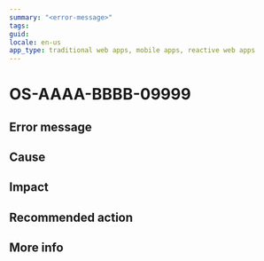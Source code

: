 ```yaml
---
summary: "<error-message>"
tags:
guid:
locale: en-us
app_type: traditional web apps, mobile apps, reactive web apps
---
```


# OS-AAAA-BBBB-09999

<!--
In summary, replace <error-message> with the error message (without error code) and make sure you wrap the error message in quotation marks, `""`.
After the #, replace OS-AAAA-BBBB-09999 with the error code.
-->

## Error message

<!--

The error message shown (without the code).
Include placeholders/variables inside "<" ">", using a descriptive handle. For example <screen-name>.

-->

## Cause

<!--

The possible cause(s) that triggered the error.
We should provide some technical info (not to deep) of why this happen in order to elucidate the user as much as possible.
-->

## Impact

<!--

What is the end result for the user? For example, "You won't be able to publish the app."

-->

## Recommended action

<!--

Provide a recommended action for the user.

Describe the steps that the user needs to do to avoid or resolve the error.

Or link to existing documentation that addresses the issue.

As a last resort, recommend to open a support case.

-->

## More info

<!-- 

Optional, delete "## More info" if you're not using it.

Links to other documentation/assets that provide more info (like code samples or exemplification of the issue) that can be added for certain scenarios that will need even more information to the customer.

-->
